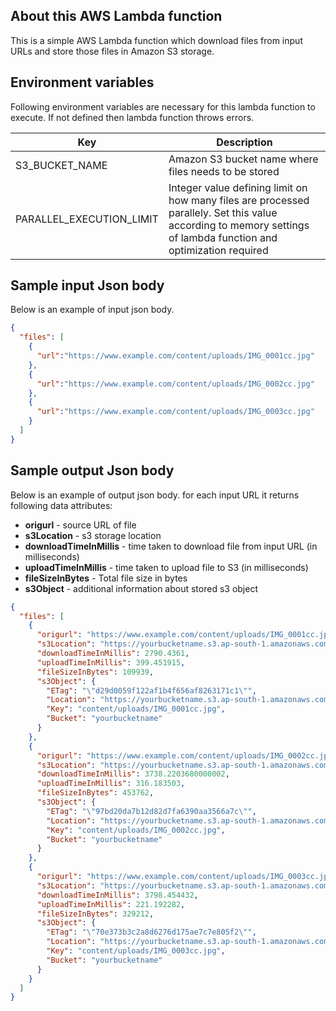 ## About this AWS Lambda function
This is a simple AWS Lambda function which download files from input URLs and store those files in Amazon S3 storage.

## Environment variables
Following environment variables are necessary for this lambda function to execute. If not defined then lambda function throws errors.

| Key | Description |
| ------ | ------ |
| S3_BUCKET_NAME | Amazon S3 bucket name where files needs to be stored |
| PARALLEL_EXECUTION_LIMIT | Integer value defining limit on how many files are processed parallely. Set this value according to memory settings of lambda function and optimization required|


## Sample input Json body
Below is an example of input json body.

```json
{
  "files": [
    {
      "url":"https://www.example.com/content/uploads/IMG_0001cc.jpg"
    },
    {
      "url":"https://www.example.com/content/uploads/IMG_0002cc.jpg"
    },
    {
      "url":"https://www.example.com/content/uploads/IMG_0003cc.jpg"
    }
  ]
}
```

## Sample output Json body
Below is an example of output json body. for each input URL it returns following data attributes:
* **origurl** - source URL of file
* **s3Location** - s3 storage location
* **downloadTimeInMillis** - time taken to download file from input URL (in milliseconds)
* **uploadTimeInMillis** - time taken to upload file to S3 (in milliseconds)
* **fileSizeInBytes** - Total file size in bytes
* **s3Object** - additional information about stored s3 object

```json
{
  "files": [
    {
      "origurl": "https://www.example.com/content/uploads/IMG_0001cc.jpg",
      "s3Location": "https://yourbucketname.s3.ap-south-1.amazonaws.com/content/uploads/IMG_0001cc.jpg",
      "downloadTimeInMillis": 2790.4361,
      "uploadTimeInMillis": 399.451915,
      "fileSizeInBytes": 109939,
      "s3Object": {
        "ETag": "\"d29d0059f122af1b4f656af8263171c1\"",
        "Location": "https://yourbucketname.s3.ap-south-1.amazonaws.com/content/uploads/IMG_0001cc.jpg",
        "Key": "content/uploads/IMG_0001cc.jpg",
        "Bucket": "yourbucketname"
      }
    },
    {
      "origurl": "https://www.example.com/content/uploads/IMG_0002cc.jpg",
      "s3Location": "https://yourbucketname.s3.ap-south-1.amazonaws.com/content/uploads/IMG_0002cc.jpg",
      "downloadTimeInMillis": 3738.2203680000002,
      "uploadTimeInMillis": 316.183503,
      "fileSizeInBytes": 453762,
      "s3Object": {
        "ETag": "\"97bd20da7b12d82d7fa6390aa3566a7c\"",
        "Location": "https://yourbucketname.s3.ap-south-1.amazonaws.com/content/uploads/IMG_0002cc.jpg",
        "Key": "content/uploads/IMG_0002cc.jpg",
        "Bucket": "yourbucketname"
      }
    },
    {
      "origurl": "https://www.example.com/content/uploads/IMG_0003cc.jpg",
      "s3Location": "https://yourbucketname.s3.ap-south-1.amazonaws.com/content/uploads/IMG_0003cc.jpg",
      "downloadTimeInMillis": 3798.454432,
      "uploadTimeInMillis": 221.192282,
      "fileSizeInBytes": 329212,
      "s3Object": {
        "ETag": "\"70e373b3c2a8d6276d175ae7c7e805f2\"",
        "Location": "https://yourbucketname.s3.ap-south-1.amazonaws.com/content/uploads/IMG_0003cc.jpg",
        "Key": "content/uploads/IMG_0003cc.jpg",
        "Bucket": "yourbucketname"
      }
    }
  ]
}
```